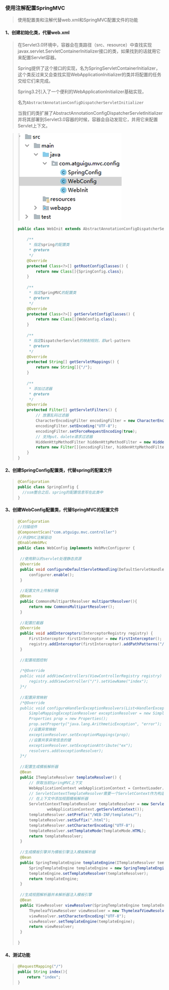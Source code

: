 ### 使用注解配置SpringMVC

> 使用配置类和注解代替web.xml和SpringMVC配置文件的功能

#### 1、创建初始化类，代替web.xml

> 在Servlet3.0环境中，容器会在类路径（src、resource）中查找实现javax.servlet.ServletContainerInitializer接口的类，如果找到的话就用它来配置Servlet容器。
>
> Spring提供了这个接口的实现，名为SpringServletContainerInitializer，这个类反过来又会查找实现WebApplicationInitializer的类并将配置的任务交给它们来完成。
>
> Spring3.2引入了一个便利的WebApplicationInitializer基础实现，
>
> 名为`AbstractAnnotationConfigDispatcherServletInitializer`
>
> 当我们的类扩展了AbstractAnnotationConfigDispatcherServletInitializer并将其部署到Servlet3.0容器的时候，容器会自动发现它，并用它来配置Servlet上下文。

> ![image-20210911193707116](image/image-20210911193707116.png)
>
> ```java
> public class WebInit extends AbstractAnnotationConfigDispatcherServletInitializer {
> 
>     /**
>      * 指定spring的配置类
>      * @return
>      */
>     @Override
>     protected Class<?>[] getRootConfigClasses() {
>         return new Class[]{SpringConfig.class};
>     }
> 
>     /**
>      * 指定SpringMVC的配置类
>      * @return
>      */
>     @Override
>     protected Class<?>[] getServletConfigClasses() {
>         return new Class[]{WebConfig.class};
>     }
> 
>     /**
>      * 指定DispatcherServlet的映射规则，即url-pattern
>      * @return
>      */
>     @Override
>     protected String[] getServletMappings() {
>         return new String[]{"/"};
>     }
> 
>     /**
>      * 添加过滤器
>      * @return
>      */
>     @Override
>     protected Filter[] getServletFilters() {
>         // 放置乱码过滤器
>         CharacterEncodingFilter encodingFilter = new CharacterEncodingFilter();
>         encodingFilter.setEncoding("UTF-8");
>         encodingFilter.setForceRequestEncoding(true);
>         // 支持put、dalete请求过滤器
>         HiddenHttpMethodFilter hiddenHttpMethodFilter = new HiddenHttpMethodFilter();
>         return new Filter[]{encodingFilter, hiddenHttpMethodFilter};
>     }
> }
> ```

#### 2、创建SpringConfig配置类，代替spring的配置文件

> ```java
> @Configuration
> public class SpringConfig {
> 	//ssm整合之后，spring的配置信息写在此类中
> }
> ```

#### 3、创建WebConfig配置类，代替SpringMVC的配置文件

> ```java
> @Configuration
> //扫描组件
> @ComponentScan("com.atguigu.mvc.controller")
> //开启MVC注解驱动
> @EnableWebMvc
> public class WebConfig implements WebMvcConfigurer {
> 
>  //使用默认的servlet处理静态资源
>  @Override
>  public void configureDefaultServletHandling(DefaultServletHandlerConfigurer configurer) {
>      configurer.enable();
>  }
> 
>  //配置文件上传解析器
>  @Bean
>  public CommonsMultipartResolver multipartResolver(){
>      return new CommonsMultipartResolver();
>  }
> 
>  //配置拦截器
>  @Override
>  public void addInterceptors(InterceptorRegistry registry) {
>      FirstInterceptor firstInterceptor = new FirstInterceptor();
>      registry.addInterceptor(firstInterceptor).addPathPatterns("/**");
>  }
>  
>  //配置视图控制
>  
>  /*@Override
>  public void addViewControllers(ViewControllerRegistry registry) {
>      registry.addViewController("/").setViewName("index");
>  }*/
>  
>  //配置异常映射
>  /*@Override
>  public void configureHandlerExceptionResolvers(List<HandlerExceptionResolver> resolvers) {
>      SimpleMappingExceptionResolver exceptionResolver = new SimpleMappingExceptionResolver();
>      Properties prop = new Properties();
>      prop.setProperty("java.lang.ArithmeticException", "error");
>      //设置异常映射
>      exceptionResolver.setExceptionMappings(prop);
>      //设置共享异常信息的键
>      exceptionResolver.setExceptionAttribute("ex");
>      resolvers.add(exceptionResolver);
>  }*/
> 
>  //配置生成模板解析器
>  @Bean
>  public ITemplateResolver templateResolver() {
>      // 获取当前SpringMVC上下文
>      WebApplicationContext webApplicationContext = ContextLoader.getCurrentWebApplicationContext();
>      // ServletContextTemplateResolver需要一个ServletContext作为构造参数，可通过WebApplicationContext 的方法获得
>      // 在上下文中添加视图模板解析器
>      ServletContextTemplateResolver templateResolver = new ServletContextTemplateResolver(
>              webApplicationContext.getServletContext());
>      templateResolver.setPrefix("/WEB-INF/templates/");
>      templateResolver.setSuffix(".html");
>      templateResolver.setCharacterEncoding("UTF-8");
>      templateResolver.setTemplateMode(TemplateMode.HTML);
>      return templateResolver;
>  }
> 
>  //生成模板引擎并为模板引擎注入模板解析器
>  @Bean
>  public SpringTemplateEngine templateEngine(ITemplateResolver templateResolver) {
>      SpringTemplateEngine templateEngine = new SpringTemplateEngine();
>      templateEngine.setTemplateResolver(templateResolver);
>      return templateEngine;
>  }
> 
>  //生成视图解析器并未解析器注入模板引擎
>  @Bean
>  public ViewResolver viewResolver(SpringTemplateEngine templateEngine) {
>      ThymeleafViewResolver viewResolver = new ThymeleafViewResolver();
>      viewResolver.setCharacterEncoding("UTF-8");
>      viewResolver.setTemplateEngine(templateEngine);
>      return viewResolver;
>  }
> 
> }
> ```
>
> 

#### 4、测试功能

> ```java
> @RequestMapping("/")
> public String index(){
>     return "index";
> }
> ```





